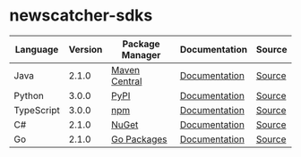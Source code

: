 # newscatcher-sdks


|Language|Version|Package Manager|Documentation|Source|
|-|-|-|-|-|
|Java|2.1.0|[Maven Central](https://search.maven.org/artifact/com.konfigthis.newscatcherapi/newscatcherapi-java-sdk/2.1.0/jar)|[Documentation](https://github.com/konfig-dev/newscatcher-sdks/tree/main/java/README.md)|[Source](https://github.com/konfig-dev/newscatcher-sdks/tree/main/java)|
|Python|3.0.0|[PyPI](https://pypi.org/project/newscatcherapi-python-sdk/3.0.0)|[Documentation](https://github.com/konfig-dev/newscatcher-sdks/tree/main/python/README.md)|[Source](https://github.com/konfig-dev/newscatcher-sdks/tree/main/python)|
|TypeScript|3.0.0|[npm](https://www.npmjs.com/package/newscatcherapi-typescript-sdk/v/3.0.0)|[Documentation](https://github.com/konfig-dev/newscatcher-sdks/tree/main/typescript/README.md)|[Source](https://github.com/konfig-dev/newscatcher-sdks/tree/main/typescript)|
|C#|2.1.0|[NuGet](https://nuget.org/packages/Newscatcherapi.Net/2.1.0)|[Documentation](https://github.com/konfig-dev/newscatcher-sdks/tree/main/csharp/README.md)|[Source](https://github.com/konfig-dev/newscatcher-sdks/tree/main/csharp)|
|Go|2.1.0|[Go Packages](https://pkg.go.dev/github.com/konfig-dev/newscatcher-sdks/go)|[Documentation](https://github.com/konfig-dev/newscatcher-sdks/tree/main/go/README.md)|[Source](https://github.com/konfig-dev/newscatcher-sdks/tree/main/go)|